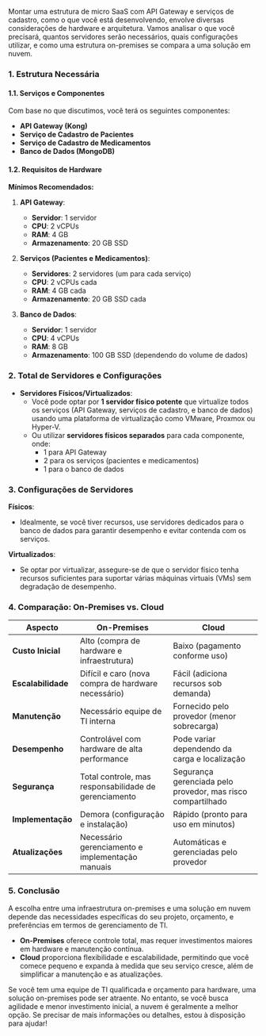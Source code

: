 Montar uma estrutura de micro SaaS com API Gateway e serviços de cadastro, como o que você está desenvolvendo, envolve diversas considerações de hardware e arquitetura. Vamos analisar o que você precisará, quantos servidores serão necessários, quais configurações utilizar, e como uma estrutura on-premises se compara a uma solução em nuvem.

### 1. **Estrutura Necessária**

#### 1.1. **Serviços e Componentes**

Com base no que discutimos, você terá os seguintes componentes:

- **API Gateway (Kong)**
- **Serviço de Cadastro de Pacientes**
- **Serviço de Cadastro de Medicamentos**
- **Banco de Dados (MongoDB)**

#### 1.2. **Requisitos de Hardware**

**Mínimos Recomendados:**

1. **API Gateway**:  
   - **Servidor**: 1 servidor
   - **CPU**: 2 vCPUs
   - **RAM**: 4 GB
   - **Armazenamento**: 20 GB SSD

2. **Serviços (Pacientes e Medicamentos)**:  
   - **Servidores**: 2 servidores (um para cada serviço)
   - **CPU**: 2 vCPUs cada
   - **RAM**: 4 GB cada
   - **Armazenamento**: 20 GB SSD cada

3. **Banco de Dados**:  
   - **Servidor**: 1 servidor
   - **CPU**: 4 vCPUs
   - **RAM**: 8 GB
   - **Armazenamento**: 100 GB SSD (dependendo do volume de dados)

### 2. **Total de Servidores e Configurações**

- **Servidores Físicos/Virtualizados**:
  - Você pode optar por **1 servidor físico potente** que virtualize todos os serviços (API Gateway, serviços de cadastro, e banco de dados) usando uma plataforma de virtualização como VMware, Proxmox ou Hyper-V.
  - Ou utilizar **servidores físicos separados** para cada componente, onde:
    - 1 para API Gateway
    - 2 para os serviços (pacientes e medicamentos)
    - 1 para o banco de dados

### 3. **Configurações de Servidores**

**Físicos**:
- Idealmente, se você tiver recursos, use servidores dedicados para o banco de dados para garantir desempenho e evitar contenda com os serviços.

**Virtualizados**:
- Se optar por virtualizar, assegure-se de que o servidor físico tenha recursos suficientes para suportar várias máquinas virtuais (VMs) sem degradação de desempenho.

### 4. **Comparação: On-Premises vs. Cloud**

| Aspecto              | On-Premises                                          | Cloud                                            |
|---------------------|-----------------------------------------------------|-------------------------------------------------|
| **Custo Inicial**   | Alto (compra de hardware e infraestrutura)         | Baixo (pagamento conforme uso)                  |
| **Escalabilidade**  | Difícil e caro (nova compra de hardware necessário)| Fácil (adiciona recursos sob demanda)            |
| **Manutenção**      | Necessário equipe de TI interna                     | Fornecido pelo provedor (menor sobrecarga)     |
| **Desempenho**      | Controlável com hardware de alta performance        | Pode variar dependendo da carga e localização   |
| **Segurança**       | Total controle, mas responsabilidade de gerenciamento| Segurança gerenciada pelo provedor, mas risco compartilhado |
| **Implementação**   | Demora (configuração e instalação)                 | Rápido (pronto para uso em minutos)             |
| **Atualizações**    | Necessário gerenciamento e implementação manuais    | Automáticas e gerenciadas pelo provedor         |

### 5. **Conclusão**

A escolha entre uma infraestrutura on-premises e uma solução em nuvem depende das necessidades específicas do seu projeto, orçamento, e preferências em termos de gerenciamento de TI. 

- **On-Premises** oferece controle total, mas requer investimentos maiores em hardware e manutenção contínua.
- **Cloud** proporciona flexibilidade e escalabilidade, permitindo que você comece pequeno e expanda à medida que seu serviço cresce, além de simplificar a manutenção e as atualizações.

Se você tem uma equipe de TI qualificada e orçamento para hardware, uma solução on-premises pode ser atraente. No entanto, se você busca agilidade e menor investimento inicial, a nuvem é geralmente a melhor opção. Se precisar de mais informações ou detalhes, estou à disposição para ajudar!